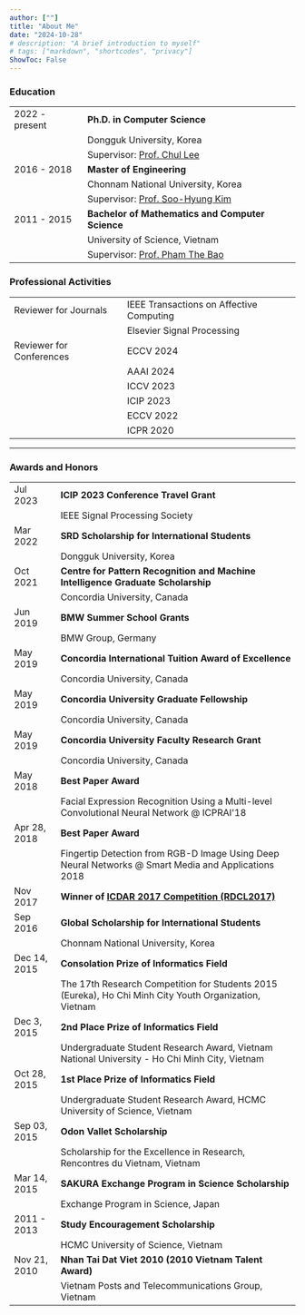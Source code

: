 ```yaml
---
author: [""]
title: "About Me"
date: "2024-10-28"
# description: "A brief introduction to myself"
# tags: ["markdown", "shortcodes", "privacy"]
ShowToc: False
---
```


### Education

|                |                                                                                  |
| -------------- | -------------------------------------------------------------------------------- |
| 2022 - present | **Ph.D. in Computer Science**                                                    |
|                | Dongguk University, Korea                                                        |
|                | Supervisor: [Prof. Chul Lee](http://cilab.dongguk.edu)                           |
| 2016 - 2018    | **Master of Engineering**                                                        |
|                | Chonnam National University, Korea                                               |
|                | Supervisor: [Prof. Soo-Hyung Kim](http://pr.chonnam.ac.kr/shkim)                 |
| 2011 - 2015    | **Bachelor of Mathematics and Computer Science**                                 |
|                | University of Science, Vietnam                                                   |
|                | Supervisor: [Prof. Pham The Bao](http://fit.sgu.edu.vn/site/pgs-ts-pham-the-bao) |


### Professional Activities

|                          |                                          |
| ------------------------ | ---------------------------------------- |
| Reviewer for Journals    | IEEE Transactions on Affective Computing |
|                          | Elsevier Signal Processing               |
| Reviewer for Conferences | ECCV 2024                                |
|                          | AAAI 2024                                |
|                          | ICCV 2023                                |
|                          | ICIP 2023                                |
|                          | ECCV 2022                                |
|                          | ICPR 2020                                |

---

### Awards and Honors

|              |                                                                                                        |
| ------------ | ------------------------------------------------------------------------------------------------------ |
| Jul 2023     | **ICIP 2023 Conference Travel Grant**                                                                  |
|              | IEEE Signal Processing Society                                                                         |
| Mar 2022     | **SRD Scholarship for International Students**                                                         |
|              | Dongguk University, Korea                                                                              |
| Oct 2021     | **Centre for Pattern Recognition and Machine Intelligence Graduate Scholarship**                       |
|              | Concordia University, Canada                                                                           |
| Jun 2019     | **BMW Summer School Grants**                                                                           |
|              | BMW Group, Germany                                                                                     |
| May 2019     | **Concordia International Tuition Award of Excellence**                                                |
|              | Concordia University, Canada                                                                           |
| May 2019     | **Concordia University Graduate Fellowship**                                                           |
|              | Concordia University, Canada                                                                           |
| May 2019     | **Concordia University Faculty Research Grant**                                                        |
|              | Concordia University, Canada                                                                           |
| May 2018     | **Best Paper Award**                                                                                   |
|              | Facial Expression Recognition Using a Multi-level Convolutional Neural Network @ ICPRAI'18             |
| Apr 28, 2018 | **Best Paper Award**                                                                                   |
|              | Fingertip Detection from RGB-D Image Using Deep Neural Networks @ Smart Media and Applications 2018    |
| Nov 2017     | **Winner of [ICDAR 2017 Competition (RDCL2017)](https://ieeexplore.ieee.org/document/8270160/)**       |
| Sep 2016     | **Global Scholarship for International Students**                                                      |
|              | Chonnam National University, Korea                                                                     |
| Dec 14, 2015 | **Consolation Prize of Informatics Field**                                                             |
|              | The 17th Research Competition for Students 2015 (Eureka), Ho Chi Minh City Youth Organization, Vietnam |
| Dec 3, 2015  | **2nd Place Prize of Informatics Field**                                                               |
|              | Undergraduate Student Research Award, Vietnam National University - Ho Chi Minh City, Vietnam          |
| Oct 28, 2015 | **1st Place Prize of Informatics Field**                                                               |
|              | Undergraduate Student Research Award, HCMC University of Science, Vietnam                              |
| Sep 03, 2015 | **Odon Vallet Scholarship**                                                                            |
|              | Scholarship for the Excellence in Research, Rencontres du Vietnam, Vietnam                             |
| Mar 14, 2015 | **SAKURA Exchange Program in Science Scholarship**                                                     |
|              | Exchange Program in Science, Japan                                                                     |
| 2011 - 2013  | **Study Encouragement Scholarship**                                                                    |
|              | HCMC University of Science, Vietnam                                                                    |
| Nov 21, 2010 | **Nhan Tai Dat Viet 2010 (2010 Vietnam Talent Award)**                                                 |
|              | Vietnam Posts and Telecommunications Group, Vietnam                                                    |